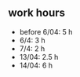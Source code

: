 ## work hours ##
- before 6/04:   5 h
- 6/4:            3 h
- 7/4:            2 h
- 13/04:          2.5 h
- 14/04:          6 h
